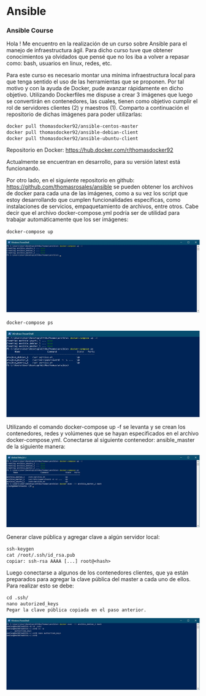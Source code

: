 # Ansible
### Ansible Course

Hola ! Me encuentro en la realización de un curso sobre Ansible para el manejo de infraestructura ágil. Para dicho curso tuve que obtener conocimientos ya olvidados que pensé que no los iba a volver a repasar como: bash, usuarios en linux, redes, etc.

Para este curso es necesario montar una mínima infraestructura local para que tenga sentido el uso de las herramientas que se proponen. Por tal motivo y con la ayuda de Docker, pude avanzar rápidamente en dicho objetivo. Utilizando Dockerfiles me dispuse a crear 3 imágenes que luego se convertirán en contenedores, las cuales, tienen como objetivo cumplir el rol de servidores clientes (2) y maestros (1). Comparto a continuación el repositorio de dichas imágenes para poder utilizarlas:

```
docker pull thomasdocker92/ansible-centos-master
docker pull thomasdocker92/ansible-debian-client
docker pull thomasdocker92/ansible-ubuntu-client
```

Repositorio en Docker: https://hub.docker.com/r/thomasdocker92

Actualmente se encuentran en desarrollo, para su versión latest está funcionando.

Por otro lado, en el siguiente repositorio en github: https://github.com/thomasrosales/ansible se pueden obtener los archivos de docker para cada una de las imágenes, como a su vez los script que estoy desarrollando que cumplen funcionalidades específicas, como instalaciones de servicios, empaquetamiento de archivos, entre otros. Cabe decir que el archivo docker-compose.yml podría ser de utilidad para trabajar automáticamente que los ser imágenes:

`docker-compose up`

![Image of Powershell](https://github.com/thomasrosales/ansible/blob/master/images/pw1.jpg)

`docker-compose ps`

![Image of Powershell](https://github.com/thomasrosales/ansible/blob/master/images/pw2.jpg)

Utilizando el comando docker-compose up -f se levanta y se crean los contenedores, redes y volúmenes que se hayan especificados en el archivo docker-compose.yml. Conectarse al siguiente contenedor: ansible_master de la siguiente manera:

![Image of Powershell](https://github.com/thomasrosales/ansible/blob/master/images/pw3.jpg)

Generar clave pública y agregar clave a algún servidor local:

 ```
 ssh-keygen
 cat /root/.ssh/id_rsa.pub
 copiar: ssh-rsa AAAA [...] root@<hash>
 ```
 
 Luego conectarse a algunos de los contenedores clientes, que ya están preparados para agregar la clave pública del master a cada uno de ellos. Para realizar esto se debe:
 
 ```
 cd .ssh/
 nano autorized_keys
 Pegar la clave pública copiada en el paso anterior.
 ```
 
 ![Image of Powershell](https://github.com/thomasrosales/ansible/blob/master/images/pw4.jpg)
 


